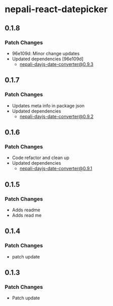# nepali-react-datepicker

## 0.1.8

### Patch Changes

- 96e109d: Minor change updates
- Updated dependencies [96e109d]
  - nepali-dayjs-date-converter@0.9.3

## 0.1.7

### Patch Changes

- Updates meta info in package json
- Updated dependencies
  - nepali-dayjs-date-converter@0.9.2

## 0.1.6

### Patch Changes

- Code refactor and clean up
- Updated dependencies
  - nepali-dayjs-date-converter@0.9.1

## 0.1.5

### Patch Changes

- Adds readme
- Adds read me

## 0.1.4

### Patch Changes

- patch update

## 0.1.3

### Patch Changes

- Patch update
